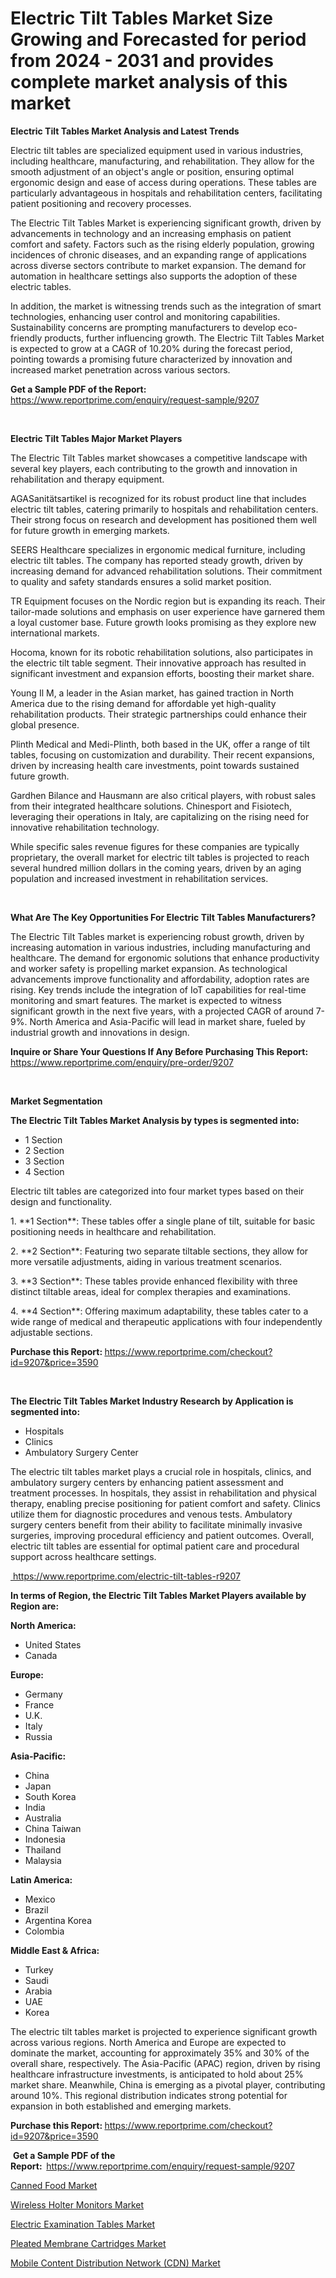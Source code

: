 <p><h1>Electric Tilt Tables Market Size Growing and Forecasted for period from 2024 - 2031 and provides complete market analysis of this market</h1></p><p><strong>Electric Tilt Tables Market Analysis and Latest Trends</strong></p>
<p><p>Electric tilt tables are specialized equipment used in various industries, including healthcare, manufacturing, and rehabilitation. They allow for the smooth adjustment of an object's angle or position, ensuring optimal ergonomic design and ease of access during operations. These tables are particularly advantageous in hospitals and rehabilitation centers, facilitating patient positioning and recovery processes.</p><p>The Electric Tilt Tables Market is experiencing significant growth, driven by advancements in technology and an increasing emphasis on patient comfort and safety. Factors such as the rising elderly population, growing incidences of chronic diseases, and an expanding range of applications across diverse sectors contribute to market expansion. The demand for automation in healthcare settings also supports the adoption of these electric tables.</p><p>In addition, the market is witnessing trends such as the integration of smart technologies, enhancing user control and monitoring capabilities. Sustainability concerns are prompting manufacturers to develop eco-friendly products, further influencing growth. The Electric Tilt Tables Market is expected to grow at a CAGR of 10.20% during the forecast period, pointing towards a promising future characterized by innovation and increased market penetration across various sectors.</p></p>
<p><strong>Get a Sample PDF of the Report:&nbsp;</strong> <a href="https://www.reportprime.com/enquiry/request-sample/9207?utm_campaign=11&utm_medium=2&utm_source=Github&utm_content=ia&utm_term=28112024&utm_id=electric-tilt-tables">https://www.reportprime.com/enquiry/request-sample/9207</a></p>
<p>&nbsp;</p>
<p><strong>Electric Tilt Tables Major Market Players</strong></p>
<p><p>The Electric Tilt Tables market showcases a competitive landscape with several key players, each contributing to the growth and innovation in rehabilitation and therapy equipment.</p><p>AGASanitätsartikel is recognized for its robust product line that includes electric tilt tables, catering primarily to hospitals and rehabilitation centers. Their strong focus on research and development has positioned them well for future growth in emerging markets.</p><p>SEERS Healthcare specializes in ergonomic medical furniture, including electric tilt tables. The company has reported steady growth, driven by increasing demand for advanced rehabilitation solutions. Their commitment to quality and safety standards ensures a solid market position.</p><p>TR Equipment focuses on the Nordic region but is expanding its reach. Their tailor-made solutions and emphasis on user experience have garnered them a loyal customer base. Future growth looks promising as they explore new international markets.</p><p>Hocoma, known for its robotic rehabilitation solutions, also participates in the electric tilt table segment. Their innovative approach has resulted in significant investment and expansion efforts, boosting their market share.</p><p>Young Il M, a leader in the Asian market, has gained traction in North America due to the rising demand for affordable yet high-quality rehabilitation products. Their strategic partnerships could enhance their global presence.</p><p>Plinth Medical and Medi-Plinth, both based in the UK, offer a range of tilt tables, focusing on customization and durability. Their recent expansions, driven by increasing health care investments, point towards sustained future growth.</p><p>Gardhen Bilance and Hausmann are also critical players, with robust sales from their integrated healthcare solutions. Chinesport and Fisiotech, leveraging their operations in Italy, are capitalizing on the rising need for innovative rehabilitation technology.</p><p>While specific sales revenue figures for these companies are typically proprietary, the overall market for electric tilt tables is projected to reach several hundred million dollars in the coming years, driven by an aging population and increased investment in rehabilitation services.</p></p>
<p>&nbsp;</p>
<p><strong>What Are The Key Opportunities For Electric Tilt Tables Manufacturers?</strong></p>
<p><p>The Electric Tilt Tables market is experiencing robust growth, driven by increasing automation in various industries, including manufacturing and healthcare. The demand for ergonomic solutions that enhance productivity and worker safety is propelling market expansion. As technological advancements improve functionality and affordability, adoption rates are rising. Key trends include the integration of IoT capabilities for real-time monitoring and smart features. The market is expected to witness significant growth in the next five years, with a projected CAGR of around 7-9%. North America and Asia-Pacific will lead in market share, fueled by industrial growth and innovations in design.</p></p>
<p><strong>Inquire or Share Your Questions If Any Before Purchasing This Report:</strong> <a href="https://www.reportprime.com/enquiry/pre-order/9207?utm_campaign=11&utm_medium=2&utm_source=Github&utm_content=ia&utm_term=28112024&utm_id=electric-tilt-tables">https://www.reportprime.com/enquiry/pre-order/9207</a></p>
<p>&nbsp;</p>
<p><strong>Market Segmentation</strong></p>
<p><strong>The Electric Tilt Tables Market Analysis by types is segmented into:</strong></p>
<p><ul><li>1 Section</li><li>2 Section</li><li>3 Section</li><li>4 Section</li></ul></p>
<p><p>Electric tilt tables are categorized into four market types based on their design and functionality. </p><p>1. **1 Section**: These tables offer a single plane of tilt, suitable for basic positioning needs in healthcare and rehabilitation. </p><p>2. **2 Section**: Featuring two separate tiltable sections, they allow for more versatile adjustments, aiding in various treatment scenarios. </p><p>3. **3 Section**: These tables provide enhanced flexibility with three distinct tiltable areas, ideal for complex therapies and examinations. </p><p>4. **4 Section**: Offering maximum adaptability, these tables cater to a wide range of medical and therapeutic applications with four independently adjustable sections.</p></p>
<p><strong>Purchase this Report:&nbsp;</strong><a href="https://www.reportprime.com/checkout?id=9207&price=3590&utm_campaign=11&utm_medium=2&utm_source=Github&utm_content=ia&utm_term=28112024&utm_id=electric-tilt-tables">https://www.reportprime.com/checkout?id=9207&price=3590</a></p>
<p>&nbsp;</p>
<p><strong>The Electric Tilt Tables Market Industry Research by Application is segmented into:</strong></p>
<p><ul><li>Hospitals</li><li>Clinics</li><li>Ambulatory Surgery Center</li></ul></p>
<p><p>The electric tilt tables market plays a crucial role in hospitals, clinics, and ambulatory surgery centers by enhancing patient assessment and treatment processes. In hospitals, they assist in rehabilitation and physical therapy, enabling precise positioning for patient comfort and safety. Clinics utilize them for diagnostic procedures and venous tests. Ambulatory surgery centers benefit from their ability to facilitate minimally invasive surgeries, improving procedural efficiency and patient outcomes. Overall, electric tilt tables are essential for optimal patient care and procedural support across healthcare settings.</p></p>
<p><a href="https://www.reportprime.com/electric-tilt-tables-r9207?utm_campaign=11&utm_medium=2&utm_source=Github&utm_content=ia&utm_term=28112024&utm_id=electric-tilt-tables">&nbsp;https://www.reportprime.com/electric-tilt-tables-r9207</a></p>
<p><strong>In terms of Region, the Electric Tilt Tables Market Players available by Region are:</strong></p>
<p>
    <p> <strong> North America: </strong>
        <ul>
            <li>United States</li>
            <li>Canada</li>
        </ul>
        </p> 
    <p> <strong> Europe: </strong>
        <ul>
            <li>Germany</li>
            <li>France</li>
            <li>U.K.</li>
            <li>Italy</li>
            <li>Russia</li>
        </ul>
        </p> 
    <p> <strong> Asia-Pacific: </strong>
        <ul>
            <li>China</li>
            <li>Japan</li>
            <li>South Korea</li>
            <li>India</li>
            <li>Australia</li>
            <li>China Taiwan</li>
            <li>Indonesia</li>
            <li>Thailand</li>
            <li>Malaysia</li>
        </ul>
        </p> 
    <p> <strong> Latin America: </strong>
        <ul>
            <li>Mexico</li>
            <li>Brazil</li>
            <li>Argentina Korea</li>
            <li>Colombia</li>
        </ul>
        </p> 
    <p> <strong> Middle East & Africa: </strong>
        <ul>
            <li>Turkey</li>
            <li>Saudi</li>
            <li>Arabia</li>
            <li>UAE</li>
            <li>Korea</li>
        </ul>
    </p>
    </p>
<p><p>The electric tilt tables market is projected to experience significant growth across various regions. North America and Europe are expected to dominate the market, accounting for approximately 35% and 30% of the overall share, respectively. The Asia-Pacific (APAC) region, driven by rising healthcare infrastructure investments, is anticipated to hold about 25% market share. Meanwhile, China is emerging as a pivotal player, contributing around 10%. This regional distribution indicates strong potential for expansion in both established and emerging markets.</p></p>
<p><strong>Purchase this Report: </strong><a href="https://www.reportprime.com/checkout?id=9207&price=3590&utm_campaign=11&utm_medium=2&utm_source=Github&utm_content=ia&utm_term=28112024&utm_id=electric-tilt-tables">https://www.reportprime.com/checkout?id=9207&price=3590</a></p>
<p>&nbsp;<strong>Get a Sample PDF of the Report:&nbsp;&nbsp;</strong><a href="https://www.reportprime.com/enquiry/request-sample/9207?utm_campaign=11&utm_medium=2&utm_source=Github&utm_content=ia&utm_term=28112024&utm_id=electric-tilt-tables">https://www.reportprime.com/enquiry/request-sample/9207</a></p>
<p><strong></strong></p>
<p><p><a href="https://www.linkedin.com/pulse/canned-food-spectrum-usage-patterns-sector-evolution-2024-2031-wbbhf?utm_campaign=11&utm_medium=2&utm_source=Github&utm_content=ia&utm_term=28112024&utm_id=electric-tilt-tables">Canned Food Market</a></p><p><a href="https://github.com/ChiragRp1/Market-Research-Report-List-6/blob/main/wireless-holter-monitors-market.md?utm_campaign=11&utm_medium=2&utm_source=Github&utm_content=ia&utm_term=28112024&utm_id=electric-tilt-tables">Wireless Holter Monitors Market</a></p><p><a href="https://github.com/ChiragRp1/Market-Research-Report-List-6/blob/main/electric-examination-tables-market.md?utm_campaign=11&utm_medium=2&utm_source=Github&utm_content=ia&utm_term=28112024&utm_id=electric-tilt-tables">Electric Examination Tables Market</a></p><p><a href="https://www.linkedin.com/pulse/pleated-membrane-cartridges-market-research-report-1c5if?utm_campaign=11&utm_medium=2&utm_source=Github&utm_content=ia&utm_term=28112024&utm_id=electric-tilt-tables">Pleated Membrane Cartridges Market</a></p><p><a href="https://issuu.com/reportprime-2/docs/mobile-content-distribution-network_93b722435194ad?utm_campaign=11&utm_medium=2&utm_source=Github&utm_content=ia&utm_term=28112024&utm_id=electric-tilt-tables">Mobile Content Distribution Network (CDN) Market</a></p></p>